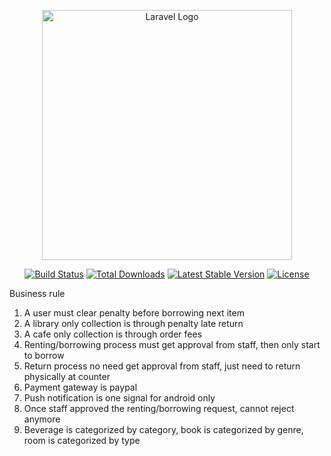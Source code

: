 <p align="center"><a href="https://laravel.com" target="_blank"><img src="https://raw.githubusercontent.com/laravel/art/master/logo-lockup/5%20SVG/2%20CMYK/1%20Full%20Color/laravel-logolockup-cmyk-red.svg" width="400" alt="Laravel Logo"></a></p>

<p align="center">
<a href="https://github.com/laravel/framework/actions"><img src="https://github.com/laravel/framework/workflows/tests/badge.svg" alt="Build Status"></a>
<a href="https://packagist.org/packages/laravel/framework"><img src="https://img.shields.io/packagist/dt/laravel/framework" alt="Total Downloads"></a>
<a href="https://packagist.org/packages/laravel/framework"><img src="https://img.shields.io/packagist/v/laravel/framework" alt="Latest Stable Version"></a>
<a href="https://packagist.org/packages/laravel/framework"><img src="https://img.shields.io/packagist/l/laravel/framework" alt="License"></a>
</p>

Business rule

1. A user must clear penalty before borrowing next item
2. A library only collection is through penalty late return
3. A cafe only collection is through order fees
4. Renting/borrowing process must get approval from staff, then only start to borrow
5. Return process no need get approval from staff, just need to return physically at counter
6. Payment gateway is paypal
7. Push notification is one signal for android only
8. Once staff approved the renting/borrowing request, cannot reject anymore
9. Beverage is categorized by category, book is categorized by genre, room is categorized by type
